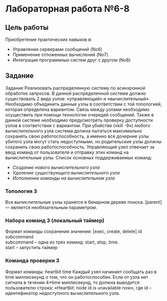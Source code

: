 # Лабораторная работа №6-8  

## Цель работы  
Приобретение практических навыков в:
- Управлении серверами сообщений (No6)
- Применение отложенных вычислений (No7)  
- Интеграция программных систем друг с другом (No8)  

## Задание  

Задание
Реализовать распределенную систему по асинхронной обработке запросов. В данной
распределенной системе должно существовать 2 вида узлов: «управляющий» и
«вычислительный». Необходимо объединить данные узлы в соответствии с той топологией,
которая определена вариантом. Связь между узлами необходимо осуществить при помощи
технологии очередей сообщений. Также в данной системе необходимо предусмотреть проверку
доступности узлов в соответствии с вариантом. При убийстве («kill -9») любого вычислительного
узла система должна пытаться максимально сохранять свою работоспособность, а именно все
дочерние узлы убитого узла могут стать недоступными, но родительские узлы должны сохранить
свою работоспособность.
Управляющий узел отвечает за ввод команд от пользователя и отправку этих команд на
вычислительные узлы. Список основных поддерживаемых команд:

- *Создание нового вычислительного узла*
- *Удаление существующего вычислительного узла*  
- *Исполнение команды на вычислительном узле*

### **Топология 3**  

Все вычислительные узлы хранятся в бинарном дереве поиска. [parent] — является
необязательным параметром.


### **Набора команд 3 (локальный таймер)**

Формат команды сохранения значения: [exec, create, delete] id subcommand  
subcommand – одна из трех команд: start, stop, time.  
start – запустить таймер


### **Команда проверки 3**
Формат команды: heartbit time
Каждый узел начинает сообщать раз в time миллисекунд о том, что он работоспособен. Если от
узла нет сигнала в течении 4*time миллисекунд, то должна выводится пользователю строка:
«Heartbit: node id is unavailable now», где id – идентификатор недоступного вычислительного узла.
